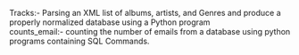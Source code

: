 Tracks:- Parsing an XML list of albums, artists, and Genres and produce a properly normalized database using a Python program\
counts_email:- counting the number of emails from a database using python programs containing SQL Commands.
